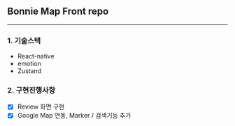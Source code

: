 ## Bonnie Map Front repo

---

### 1. 기술스택

- React-native
- emotion
- Zustand

### 2. 구현진행사항

- [x] Review 화면 구현
- [x] Google Map 연동, Marker / 검색기능 추가
